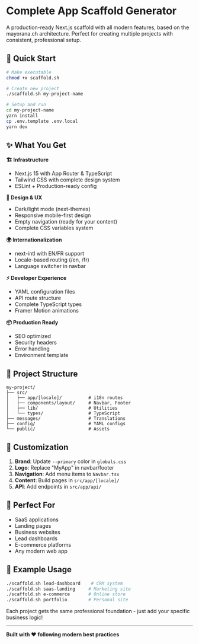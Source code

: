 # Complete App Scaffold Generator

A production-ready Next.js scaffold with all modern features, based on the mayorana.ch architecture. Perfect for creating multiple projects with consistent, professional setup.

## 🚀 Quick Start

```bash
# Make executable
chmod +x scaffold.sh

# Create new project
./scaffold.sh my-project-name

# Setup and run
cd my-project-name
yarn install
cp .env.template .env.local
yarn dev
```

## ✨ What You Get

**🏗️ Infrastructure**
- Next.js 15 with App Router & TypeScript
- Tailwind CSS with complete design system
- ESLint + Production-ready config

**🎨 Design & UX**
- Dark/light mode (next-themes)
- Responsive mobile-first design
- Empty navigation (ready for your content)
- Complete CSS variables system

**🌍 Internationalization**
- next-intl with EN/FR support
- Locale-based routing (/en, /fr)
- Language switcher in navbar

**⚡ Developer Experience**
- YAML configuration files
- API route structure
- Complete TypeScript types
- Framer Motion animations

**📦 Production Ready**
- SEO optimized
- Security headers
- Error handling
- Environment template

## 📁 Project Structure

```
my-project/
├── src/
│   ├── app/[locale]/          # i18n routes
│   ├── components/layout/     # Navbar, Footer
│   ├── lib/                   # Utilities
│   └── types/                 # TypeScript
├── messages/                  # Translations
├── config/                    # YAML configs
└── public/                    # Assets
```

## 🔧 Customization

1. **Brand**: Update `--primary` color in `globals.css`
2. **Logo**: Replace "MyApp" in navbar/footer
3. **Navigation**: Add menu items to `Navbar.tsx`
4. **Content**: Build pages in `src/app/[locale]/`
5. **API**: Add endpoints in `src/app/api/`

## 🎯 Perfect For

- SaaS applications
- Landing pages
- Business websites
- Lead dashboards
- E-commerce platforms
- Any modern web app

## 📝 Example Usage

```bash
./scaffold.sh lead-dashboard    # CRM system
./scaffold.sh saas-landing     # Marketing site
./scaffold.sh e-commerce       # Online store
./scaffold.sh portfolio        # Personal site
```

Each project gets the same professional foundation - just add your specific business logic!

---

**Built with ❤️ following modern best practices**